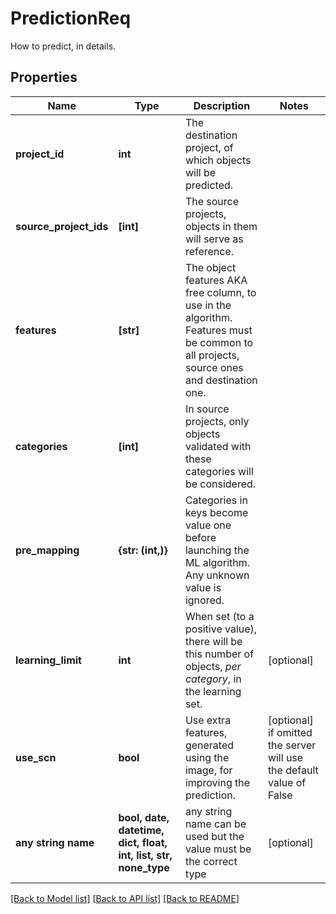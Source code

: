 # PredictionReq

How to predict, in details.

## Properties
Name | Type | Description | Notes
------------ | ------------- | ------------- | -------------
**project_id** | **int** | The destination project, of which objects will be predicted. | 
**source_project_ids** | **[int]** | The source projects, objects in them will serve as reference. | 
**features** | **[str]** | The object features AKA free column, to use in the algorithm. Features must be common to all projects, source ones and destination one. | 
**categories** | **[int]** | In source projects, only objects validated with these categories will be considered. | 
**pre_mapping** | **{str: (int,)}** | Categories in keys become value one before launching the ML algorithm. Any unknown value is ignored. | 
**learning_limit** | **int** | When set (to a positive value), there will be this number  of objects, _per category_, in the learning set. | [optional] 
**use_scn** | **bool** | Use extra features, generated using the image, for improving the prediction. | [optional]  if omitted the server will use the default value of False
**any string name** | **bool, date, datetime, dict, float, int, list, str, none_type** | any string name can be used but the value must be the correct type | [optional]

[[Back to Model list]](../README.md#documentation-for-models) [[Back to API list]](../README.md#documentation-for-api-endpoints) [[Back to README]](../README.md)


